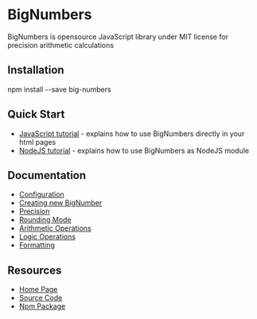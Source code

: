 # BigNumbers

BigNumbers is opensource JavaScript library under MIT license for precision arithmetic calculations

## Installation

npm install --save big-numbers

## Quick Start

* <a href="http://bignumbers.tech/tutorials/java-script">JavaScript tutorial</a> - explains how to use BigNumbers directly in your html pages
* <a href="http://bignumbers.tech/tutorials/nodejs">NodeJS tutorial</a> - explains how to use BigNumbers as NodeJS module

## Documentation

* <a href="http://bignumbers.tech/documentation/configuration">Configuration</a>
* <a href="http://bignumbers.tech/documentation/parsing">Creating new BigNumber</a>
* <a href="http://bignumbers.tech/documentation/precision">Precision</a>
* <a href="http://bignumbers.tech/documentation/rounding-mode">Rounding Mode</a>
* <a href="http://bignumbers.tech/documentation/arithmetic-operations">Arithmetic Operations</a>
* <a href="http://bignumbers.tech/documentation/logic-operations">Logic Operations</a>
* <a href="http://bignumbers.tech/documentation/formatting">Formatting</a>

## Resources

* <a href="http://bignumbers.tech">Home Page</a>
* <a href="https://github.com/cryptoexplained/big-numbers">Source Code</a>
* <a href="https://www.npmjs.com/package/big-numbers">Npm Package</a>

